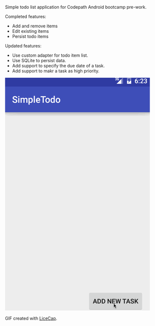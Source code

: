 Simple todo list application for Codepath Android bootcamp pre-work.

Completed features:
 * Add and remove items
 * Edit existing items
 * Persist todo items

Updated features:
 * Use custom adapter for todo item list.
 * Use SQLite to persist data.
 * Add support to specify the due date of a task.
 * Add support to makr a task as high priority.

![Video Walkthrough](todo_update.gif)

GIF created with [LiceCap](http://www.cockos.com/licecap/).
